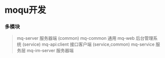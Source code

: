 # moqu开发

### 多模块
> mq-server 服务器端  (common)
> mq-common 通用
> mq-web  后台管理系统 (service)
> mq-api:client  接口客户端 (service,common)
> mq-service  服务层
> mq-im-server  服务器端
> 

